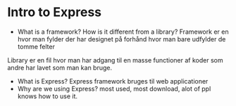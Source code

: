 # Intro to Express

* What is a framework? How is it different from a library?
Framework er en hvor man fylder der har designet på forhånd hvor man bare udfylder de tomme felter

Library er en fil hvor man har adgang til en masse functioner af koder som andre har lavet som man kan bruge.
* What is Express?
Express framework bruges til web applicationer
* Why are we using Express?
most used, most download, alot of ppl knows how to use it.
